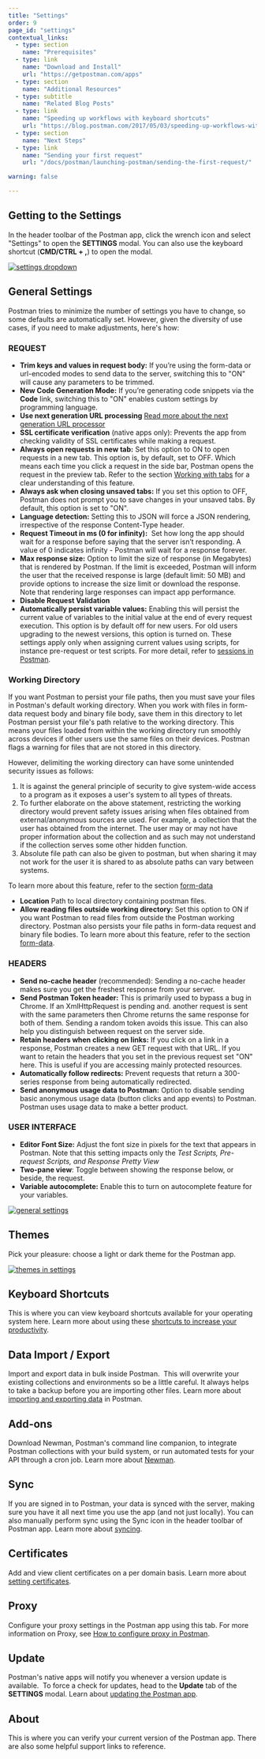 ```yaml
---
title: "Settings"
order: 9
page_id: "settings"
contextual_links:
  - type: section
    name: "Prerequisites"
  - type: link
    name: "Download and Install"
    url: "https://getpostman.com/apps"
  - type: section
    name: "Additional Resources"
  - type: subtitle
    name: "Related Blog Posts"
  - type: link
    name: "Speeding up workflows with keyboard shortcuts"
    url: "https://blog.postman.com/2017/05/03/speeding-up-workflows-with-keyboard-shortcuts/"
  - type: section
    name: "Next Steps"
  - type: link
    name: "Sending your first request"
    url: "/docs/postman/launching-postman/sending-the-first-request/"

warning: false

---
```


## Getting to the Settings

In the header toolbar of the Postman app, click the wrench icon and select "Settings" to open the **SETTINGS** modal. You can also use the keyboard shortcut (**CMD/CTRL + ,**) to open the modal.

[![settings dropdown](https://assets.postman.com/postman-docs/WS-settings.png)](https://assets.postman.com/postman-docs/WS-settings.png)

## General Settings

Postman tries to minimize the number of settings you have to change, so some defaults are automatically set. However, given the diversity of use cases, if you need to make adjustments, here's how:

### REQUEST

* **Trim keys and values in request body:** If you’re using the form-data or url-encoded modes to send data to the server, switching this to "ON" will cause any parameters to be trimmed.
* **New Code Generation Mode:** If you’re generating code snippets via the **Code** link, switching this to "ON" enables custom settings by programming language.
* **Use next generation URL processing**
[Read more about the next generation URL processor](https://blog.postman.com/introducing-the-next-generation-postman-url-processor/)
* **SSL certificate verification** (native apps only): Prevents the app from checking validity of SSL certificates while making a request.
* **Always open requests in new tab:** Set this option to ON to open requests in a new tab. This option is, by default, set to OFF. Which means each time you click a request in the side bar, Postman opens the request in the preview tab. Refer to the section [Working with tabs](/docs/postman/sending-api-requests/working-with-tabs/) for a clear understanding of this feature.
* **Always ask when closing unsaved tabs:** If you set this option to OFF, Postman does not prompt you to save changes in your unsaved tabs. By default, this option is set to "ON".
* **Language detection:** Setting this to JSON will force a JSON rendering, irrespective of the response Content-Type header.
* **Request Timeout in ms (0 for infinity):**  Set how long the app should wait for a response before saying that the server isn’t responding. A value of 0 indicates infinity - Postman will wait for a response forever.
* **Max response size:** Option to limit the size of response (in Megabytes) that is rendered by Postman. If the limit is exceeded,
   Postman will inform the user that the received response is large (default limit: 50 MB) and provide options to increase the size limit or download the response. Note that rendering large responses can impact app performance.
* **Disable Request Validation**
* **Automatically persist variable values:** Enabling this will persist the current value of variables to the initial value at the end of every request execution. This option is by default off for new users. For old users upgrading to the newest versions, this option is turned on. These settings apply only when assigning current values using scripts, for instance pre-request or test scripts. For more detail, refer to [sessions in Postman](/docs/postman/variables-and-environments/variables/#sessions-in-postman).

### Working Directory

If you want Postman to persist your file paths, then you must save your files in Postman's default working directory. When you work with files in form-data request body and binary file body, save them in this directory to let Postman persist your file's path relative to the working directory. This means your files loaded from within the working directory run smoothly across devices if other users use the same files on their devices. Postman flags a warning for files that are not stored in this directory.

  However, delimiting the working directory can have some unintended security issues as follows:
  
  1. It is against the general principle of security to give system-wide access to a program as it exposes a user's system to all types of threats.
  1. To further elaborate on the above statement, restricting the working directory would prevent safety issues arising when files obtained from external/anonymous sources are used. For example, a collection that the user has obtained from the internet. The user may or may not have proper information about the collection and as such may not understand if the collection serves some other hidden function.
  1. Absolute file path can also be given to postman, but when sharing it may not work for the user it is shared to as absolute paths can vary between systems.

   To learn more about this feature, refer to the section [form-data](/docs/postman/sending-api-requests/requests/#form-data)

* **Location** Path to local directory containing postman files.
* **Allow reading files outside working directory:** Set this option to ON if you want Postman to read files from
  outside the Postman working directory. Postman also persists your file paths in form-data request and binary file bodies. To learn more about this feature, refer to the section [form-data](/docs/postman/sending-api-requests/requests/#form-data).

### HEADERS

* **Send no-cache header** (recommended): Sending a no-cache header makes sure you get the freshest response from your server.
* **Send Postman Token header:** This is primarily used to bypass a bug in Chrome. If an XmlHttpRequest is pending and. another request is sent with the same parameters then Chrome returns the same response for both of them. Sending a random token avoids this issue. This can also help you distinguish between request on the server side.
* **Retain headers when clicking on links:** If you click on a link in a response, Postman creates a new GET request with that URL. If you want to retain the headers that you set in the previous request set "ON" here. This is useful if you are accessing mainly protected resources.
* **Automatically follow redirects:** Prevent requests that return a 300-series response from being automatically redirected.
* **Send anonymous usage data to Postman:** Option to disable sending basic anonymous usage data (button clicks and app events) to Postman. Postman uses usage data to make a better product.

### USER INTERFACE

* **Editor Font Size:** Adjust the font size in pixels for the text that appears in Postman. Note that this setting impacts only the *Test Scripts, Pre-request Scripts, and Response Pretty View*
* **Two-pane view**: Toggle between showing the response below, or beside, the request.
* **Variable autocomplete:** Enable this to turn on autocomplete feature for your variables.

[![general settings](https://i.imgur.com/fNq9yOe.png)](https://i.imgur.com/fNq9yOe.png)

## Themes

Pick your pleasure: choose a light or dark theme for the Postman app.

[![themes in settings](https://assets.postman.com/postman-docs/WS-themes-settings.png)](https://assets.postman.com/postman-docs/WS-themes-settings.png)

## Keyboard Shortcuts

This is where you can view keyboard shortcuts available for your operating system here. Learn more about using these [shortcuts to increase your productivity](/docs/postman/launching-postman/navigating-postman/#keyboard-shortcuts).

## Data Import / Export

Import and export data in bulk inside Postman.  This will overwrite your existing collections and environments so be a little careful. It always helps to take a backup before you are importing other files. Learn more about [importing and exporting data](/docs/postman/collections/importing-and-exporting-data/) in Postman.

## Add-ons

Download Newman, Postman's command line companion, to integrate Postman collections with your build system, or run automated tests for your API through a cron job. Learn more about [Newman](/docs/postman/collection-runs/command-line-integration-with-newman/).

## Sync

If you are signed in to Postman, your data is synced with the server, making sure you have it all next time you use the app (and not just locally). You can also manually perform sync using the Sync icon in the header toolbar of Postman app. Learn more about [syncing](/docs/postman/launching-postman/syncing/).

## Certificates

Add and view client certificates on a per domain basis. Learn more about [setting certificates](/docs/postman/sending-api-requests/certificates/).

## Proxy

Configure your proxy settings in the Postman app using this tab. For more information on Proxy, see [How to configure proxy in Postman](/docs/postman/sending-api-requests/proxy/).

## Update

Postman's native apps will notify you whenever a version update is available.  To force a check for updates, head to the **Update** tab of the **SETTINGS** modal. Learn about [updating the Postman app](/docs/postman/launching-postman/installation-and-updates/#updating-postman).

## About

This is where you can verify your current version of the Postman app. There are also some helpful support links to reference.
